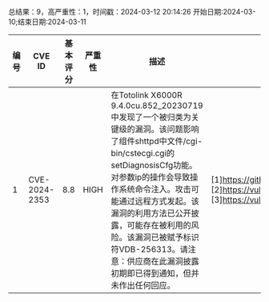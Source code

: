 总结果：9，高严重性：1，时间戳：2024-03-12 20:14:26
开始日期:2024-03-10;结束日期:2024-03-11

| 编号 | CVE ID | 基本评分 | 严重性 | 描述 | 参考文献 |
|-----|--------|------------|----------|-------------|------------|
| 1 | CVE-2024-2353 | 8.8  | HIGH | 在Totolink X6000R 9.4.0cu.852_20230719中发现了一个被归类为关键级的漏洞。该问题影响了组件shttpd中文件/cgi-bin/cstecgi.cgi的setDiagnosisCfg功能。对参数ip的操作会导致操作系统命令注入。攻击可能通过远程方式发起。该漏洞的利用方法已公开披露，可能存在被利用的风险。该漏洞已被赋予标识符VDB-256313。请注意：供应商在此漏洞披露初期即已得到通知，但并未作出任何回应。 | [1]https://github.com/OraclePi/repo/blob/main/totolink%20X6000R/1/X6000R%20AX3000%20WiFi%206%20Giga%20unauthed%20rce.md<br>[2]https://vuldb.com/?ctiid.256313<br>[3]https://vuldb.com/?id.256313 |